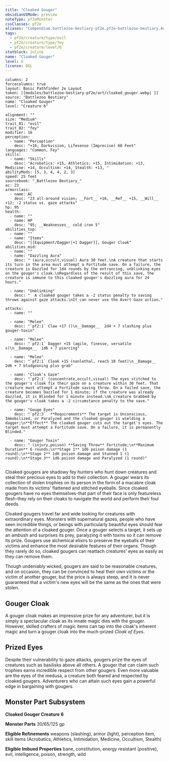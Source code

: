 ```yaml
---
title: "Cloaked Gouger"
obsidianUIMode: preview
noteType: pf2eMonster
cssClasses: pf2e
aliases: "Compendium.battlezoo-bestiary-pf2e.pf2e-battlezoo-bestiary.Actor.z1SK3TfiDWk1Mmf9" 
tags:
  - pf2e/creature/type/evil
  - pf2e/creature/type/fey
  - pf2e/creature/level/6
statblock: inline
name: "Cloaked Gouger"
level: 6
license: OGL
---
```


```statblock
columns: 2
forcecolumns: true
layout: Basic Pathfinder 2e Layout
token: [[modules/battlezoo-bestiary-pf2e/art/cloaked_gouger.webp| ]]
source: "Battlezoo Bestiary"
name: "Cloaked Gouger"
level: "Creature 6"

alignment: ""
size: "Medium"
trait_01: "evil"
trait_02: "fey"
modifier: 16
perception:
  - name: "Perception"
    desc: "+16; Darkvision, Lifesense (Imprecise) 60 Feet"
languages: "Common, Fey"
skills:
  - name: "Skills"
    desc: "Acrobatics: +15, Athletics: +15, Intimidation: +13, Medicine: +14, Occultism: +14, Stealth: +13, "
abilityMods: [5, 3, 4, 4, 2, 3]
speed: 25 feet
sourcebook: "_Battlezoo Bestiary_"
ac: 23
armorclass:
  - name: AC
    desc: "23 all-around vision; __Fort__ +16, __Ref__ +15, __Will__ +12; -2 status vs. gaze attacks"
hp: 95
health:
  - name: ""
  - name: HP
    desc: "95; __Weaknesses__ cold iron 5"
abilities_top:
  - name: ""
  - name: "Items"
    desc: "[[Equipment/Dagger|+1 Dagger]], Gouger Cloak"
abilities_mid:
  - name: ""
  - name: "Dazzling Aura"
    desc: " (aura,occult,visual) Aura 30 feet.\nA creature that starts its turn in the area must attempt a Fortitude save. On a failure, the creature is Dazzled for 1d4 rounds by the entrancing, unblinking eyes on the gouger's cloak.\nRegardless of the result of this save, the creature is immune to this cloaked gouger's dazzling aura for 24 hours."

  - name: "Unblinking"
    desc: "  A cloaked gouger takes a -2 status penalty to saving throws against gaze attacks.\nIt can never use the Avert Gaze action."

attacks:
  - name: ""

  - name: "Melee"
    desc: "`pf2:1` Claw +17 ()\n__Damage__  2d4 + 7 slashing plus gouger-toxin"

  - name: "Melee"
    desc: "`pf2:1` Dagger +15 (agile, finesse, versatile s)\n__Damage__  1d6 + 7 piercing"

  - name: "Melee"
    desc: "`pf2:1` Cloak +15 (nonlethal, reach 10 feet)\n__Damage__  2d6 + 7 bludgeoning plus grab"

  - name: "Cloak's Gaze"
    desc: "`pf2:1` (concentrate,occult,visual) The eyes stitched to the gouger's cloak fix their gaze on a creature within 30 feet. That creature must attempt a Fortitude saving throw. On a failed save, the creature becomes Dazzled for 1 minute; if the creature was already dazzled, it is Blinded for 1 minute instead.\nA creature Grabbed by the gouger's cloak takes a -2 circumstance penalty to the save."

  - name: "Gouge Eyes"
    desc: "`pf2:3`  **Requirements** The target is Unconscious, Immobilized, or Paralyzed and the cloaked gouger is wielding a dagger;\n**Effect** The cloaked gouger cuts out the target's eyes. The target must attempt a Fortitude save. On a failure, it is permanently Blinded."

  - name: "Gouger Toxin"
    desc: " (injury,poison) **Saving Throw** Fortitude;\n**Maximum Duration** 6 rounds;\n**Stage 1** 1d6 poison damage (1 round);\n**Stage 2** 1d6 poison damage and Stunned 1 (1 round);\n**Stage 3** 1d6 poison damage and Paralyzed (1 round)"
 
```



Cloaked gougers are shadowy fey hunters who hunt down creatures and steal their precious eyes to add to their collection. A gouger wears its collection of stolen trophies on its person in the form of a macabre cloak made from its victims' flattened and stitched eyeballs. Since cloaked gougers have no eyes themselves-that part of their face is only featureless flesh-they rely on their cloaks to navigate the world and perform their foul deeds.

Cloaked gougers travel far and wide looking for creatures with extraordinary eyes. Monsters with supernatural gazes, people who have seen incredible things, or beings with particularly beautiful eyes should fear the attention of a cloaked gouger. Once a gouger selects a target, it sets up an ambush and surprises its prey, paralyzing it with toxins so it can remove its prize. Gougers use alchemical elixirs to preserve the eyeballs of their victims and enhance the most desirable features of their organs. Though they rarely do so, cloaked gougers can reattach creatures' eyes as easily as they can remove them.

Though undeniably wicked, gougers are said to be reasonable creatures, and on occasion, they can be convinced to heal their own victims or the victim of another gouger, but the price is always steep, and it is never guaranteed that a victim's new eyes will be the same as the ones that were stolen.

## Gouger Cloak

A gouger cloak makes an impressive prize for any adventurer, but it is simply a spectacular cloak as its innate magic dies with the gouger. However, skilled crafters of magic items can tap into the cloak's inherent magic and turn a gouger cloak into the much-prized _Cloak of Eyes_.

## Prized Eyes

Despite their vulnerability to gaze attacks, gougers prize the eyes of creatures such as basilisks above all others. A gouger that can claim such trophies earns incredible respect from other gougers. Even more valuable are the eyes of the medusa, a creature both feared and respected by cloaked gougers. Adventurers who can attain such eyes gain a powerful edge in bargaining with gougers.

## Monster Part Subsystem

**Cloaked Gouger Creature 6**

**Monster Parts** 30/65/125 gp

**Eligible Refinements** weapons (slashing), armor (light), perception item, skill items (Acrobatics, Athletics, Intimidation, Medicine, Occultism, Stealth)

**Eligible Imbued Properties** bane, constitution, energy resistant (positive), evil, intelligence, poison, strength, wild
